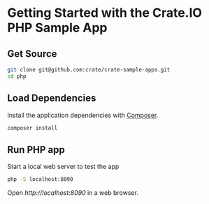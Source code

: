 # Getting Started with the Crate.IO PHP Sample App
## Get Source

```bash
git clone git@github.com:crate/crate-sample-apps.git
cd php
```

## Load Dependencies
Install the application dependencies with [Composer](https://getcomposer.org/).

```bash
composer install
```

## Run PHP app
Start a local web server to test the app

```bash
php -S localhost:8090
```

Open *http://localhost:8090* in a web browser.
